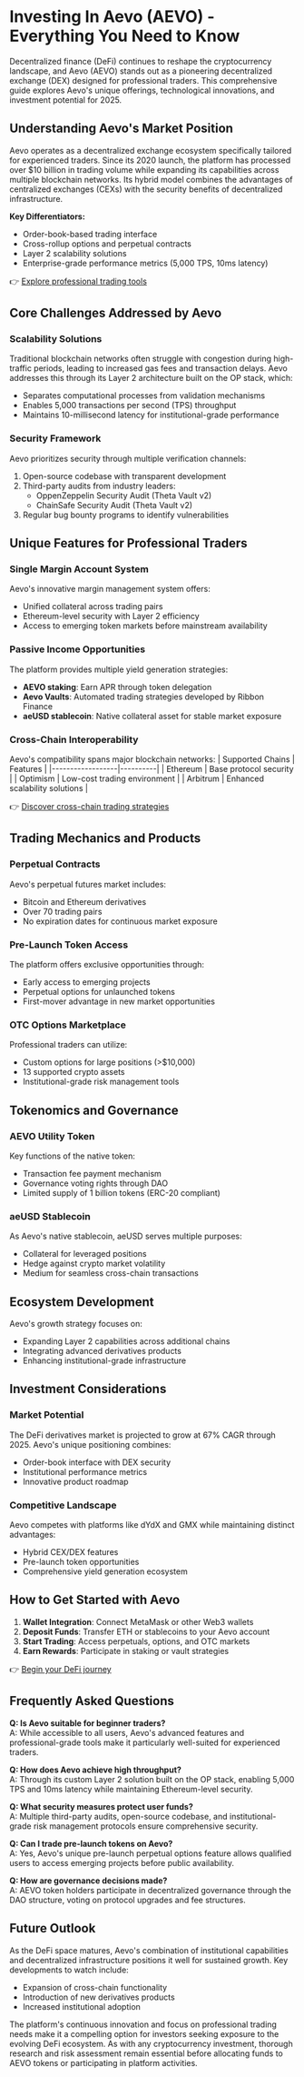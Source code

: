 # Investing In Aevo (AEVO) - Everything You Need to Know

Decentralized finance (DeFi) continues to reshape the cryptocurrency landscape, and Aevo (AEVO) stands out as a pioneering decentralized exchange (DEX) designed for professional traders. This comprehensive guide explores Aevo's unique offerings, technological innovations, and investment potential for 2025.

## Understanding Aevo's Market Position

Aevo operates as a decentralized exchange ecosystem specifically tailored for experienced traders. Since its 2020 launch, the platform has processed over $10 billion in trading volume while expanding its capabilities across multiple blockchain networks. Its hybrid model combines the advantages of centralized exchanges (CEXs) with the security benefits of decentralized infrastructure.

**Key Differentiators:**
- Order-book-based trading interface
- Cross-rollup options and perpetual contracts
- Layer 2 scalability solutions
- Enterprise-grade performance metrics (5,000 TPS, 10ms latency)

👉 [Explore professional trading tools](https://bit.ly/okx-bonus)

## Core Challenges Addressed by Aevo

### Scalability Solutions

Traditional blockchain networks often struggle with congestion during high-traffic periods, leading to increased gas fees and transaction delays. Aevo addresses this through its Layer 2 architecture built on the OP stack, which:

- Separates computational processes from validation mechanisms
- Enables 5,000 transactions per second (TPS) throughput
- Maintains 10-millisecond latency for institutional-grade performance

### Security Framework

Aevo prioritizes security through multiple verification channels:
1. Open-source codebase with transparent development
2. Third-party audits from industry leaders:
   - OppenZeppelin Security Audit (Theta Vault v2)
   - ChainSafe Security Audit (Theta Vault v2)
3. Regular bug bounty programs to identify vulnerabilities

## Unique Features for Professional Traders

### Single Margin Account System

Aevo's innovative margin management system offers:
- Unified collateral across trading pairs
- Ethereum-level security with Layer 2 efficiency
- Access to emerging token markets before mainstream availability

### Passive Income Opportunities

The platform provides multiple yield generation strategies:
- **AEVO staking**: Earn APR through token delegation
- **Aevo Vaults**: Automated trading strategies developed by Ribbon Finance
- **aeUSD stablecoin**: Native collateral asset for stable market exposure

### Cross-Chain Interoperability

Aevo's compatibility spans major blockchain networks:
| Supported Chains | Features |
|------------------|----------|
| Ethereum         | Base protocol security |
| Optimism         | Low-cost trading environment |
| Arbitrum         | Enhanced scalability solutions |

👉 [Discover cross-chain trading strategies](https://bit.ly/okx-bonus)

## Trading Mechanics and Products

### Perpetual Contracts

Aevo's perpetual futures market includes:
- Bitcoin and Ethereum derivatives
- Over 70 trading pairs
- No expiration dates for continuous market exposure

### Pre-Launch Token Access

The platform offers exclusive opportunities through:
- Early access to emerging projects
- Perpetual options for unlaunched tokens
- First-mover advantage in new market opportunities

### OTC Options Marketplace

Professional traders can utilize:
- Custom options for large positions (>$10,000)
- 13 supported crypto assets
- Institutional-grade risk management tools

## Tokenomics and Governance

### AEVO Utility Token

Key functions of the native token:
- Transaction fee payment mechanism
- Governance voting rights through DAO
- Limited supply of 1 billion tokens (ERC-20 compliant)

### aeUSD Stablecoin

As Aevo's native stablecoin, aeUSD serves multiple purposes:
- Collateral for leveraged positions
- Hedge against crypto market volatility
- Medium for seamless cross-chain transactions

## Ecosystem Development

Aevo's growth strategy focuses on:
- Expanding Layer 2 capabilities across additional chains
- Integrating advanced derivatives products
- Enhancing institutional-grade infrastructure

## Investment Considerations

### Market Potential

The DeFi derivatives market is projected to grow at 67% CAGR through 2025. Aevo's unique positioning combines:
- Order-book interface with DEX security
- Institutional performance metrics
- Innovative product roadmap

### Competitive Landscape

Aevo competes with platforms like dYdX and GMX while maintaining distinct advantages:
- Hybrid CEX/DEX features
- Pre-launch token opportunities
- Comprehensive yield generation ecosystem

## How to Get Started with Aevo

1. **Wallet Integration**: Connect MetaMask or other Web3 wallets
2. **Deposit Funds**: Transfer ETH or stablecoins to your Aevo account
3. **Start Trading**: Access perpetuals, options, and OTC markets
4. **Earn Rewards**: Participate in staking or vault strategies

👉 [Begin your DeFi journey](https://bit.ly/okx-bonus)

## Frequently Asked Questions

**Q: Is Aevo suitable for beginner traders?**  
A: While accessible to all users, Aevo's advanced features and professional-grade tools make it particularly well-suited for experienced traders.

**Q: How does Aevo achieve high throughput?**  
A: Through its custom Layer 2 solution built on the OP stack, enabling 5,000 TPS and 10ms latency while maintaining Ethereum-level security.

**Q: What security measures protect user funds?**  
A: Multiple third-party audits, open-source codebase, and institutional-grade risk management protocols ensure comprehensive security.

**Q: Can I trade pre-launch tokens on Aevo?**  
A: Yes, Aevo's unique pre-launch perpetual options feature allows qualified users to access emerging projects before public availability.

**Q: How are governance decisions made?**  
A: AEVO token holders participate in decentralized governance through the DAO structure, voting on protocol upgrades and fee structures.

## Future Outlook

As the DeFi space matures, Aevo's combination of institutional capabilities and decentralized infrastructure positions it well for sustained growth. Key developments to watch include:
- Expansion of cross-chain functionality
- Introduction of new derivatives products
- Increased institutional adoption

The platform's continuous innovation and focus on professional trading needs make it a compelling option for investors seeking exposure to the evolving DeFi ecosystem. As with any cryptocurrency investment, thorough research and risk assessment remain essential before allocating funds to AEVO tokens or participating in platform activities.